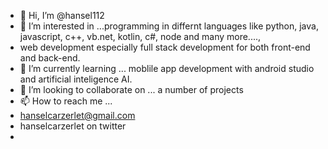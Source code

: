 - 👋 Hi, I’m @hansel112
- 👀 I’m interested in ...programming in differnt languages like python, java, javascript, c++, vb.net, kotlin, c#, node and many more....,
-  web development especially full stack development for both front-end and back-end.
- 🌱 I’m currently learning ... moblile app development with android studio and artificial inteligence AI.
- 💞️ I’m looking to collaborate on ... a number of projects
- 📫 How to reach me ...
- hanselcarzerlet@gmail.com
- hanselcarzerlet on twitter
- 

<!---
hansel112/hansel112 is a ✨ special ✨ repository because its `README.md` (this file) appears on your GitHub profile.
You can click the Preview link to take a look at your changes.
--->
